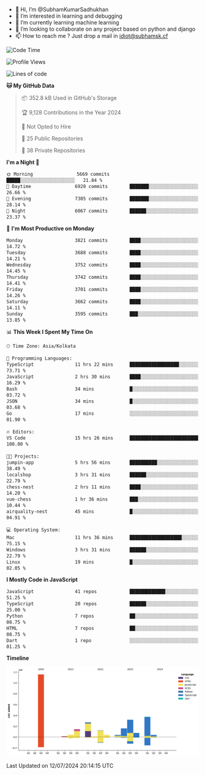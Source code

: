 - 👋 Hi, I’m @SubhamKumarSadhukhan
- 👀 I’m interested in learning and debugging
- 🌱 I’m currently learning machine learning
- 💞️ I’m looking to collaborate on any project based on python and django
- 📫 How to reach me ?
      Just drop a mail in idiot@subhamsk.cf

<!---
SubhamKumarSadhukhan/SubhamKumarSadhukhan is a ✨ special ✨ repository because its `README.md` (this file) appears on your GitHub profile.
You can click the Preview link to take a look at your changes.
--->


<!--START_SECTION:waka-->
![Code Time](http://img.shields.io/badge/Code%20Time-2%2C301%20hrs%2028%20mins-blue)

![Profile Views](http://img.shields.io/badge/Profile%20Views-1-blue)

![Lines of code](https://img.shields.io/badge/From%20Hello%20World%20I%27ve%20Written-2.8%20million%20lines%20of%20code-blue)

**🐱 My GitHub Data** 

> 📦 352.8 kB Used in GitHub's Storage 
 > 
> 🏆 9,128 Contributions in the Year 2024
 > 
> 🚫 Not Opted to Hire
 > 
> 📜 25 Public Repositories 
 > 
> 🔑 38 Private Repositories 
 > 
**I'm a Night 🦉** 

```text
🌞 Morning                5669 commits        █████░░░░░░░░░░░░░░░░░░░░   21.84 % 
🌆 Daytime                6920 commits        ███████░░░░░░░░░░░░░░░░░░   26.66 % 
🌃 Evening                7305 commits        ███████░░░░░░░░░░░░░░░░░░   28.14 % 
🌙 Night                  6067 commits        ██████░░░░░░░░░░░░░░░░░░░   23.37 % 
```
📅 **I'm Most Productive on Monday** 

```text
Monday                   3821 commits        ████░░░░░░░░░░░░░░░░░░░░░   14.72 % 
Tuesday                  3688 commits        ████░░░░░░░░░░░░░░░░░░░░░   14.21 % 
Wednesday                3752 commits        ████░░░░░░░░░░░░░░░░░░░░░   14.45 % 
Thursday                 3742 commits        ████░░░░░░░░░░░░░░░░░░░░░   14.41 % 
Friday                   3701 commits        ████░░░░░░░░░░░░░░░░░░░░░   14.26 % 
Saturday                 3662 commits        ████░░░░░░░░░░░░░░░░░░░░░   14.11 % 
Sunday                   3595 commits        ███░░░░░░░░░░░░░░░░░░░░░░   13.85 % 
```


📊 **This Week I Spent My Time On** 

```text
🕑︎ Time Zone: Asia/Kolkata

💬 Programming Languages: 
TypeScript               11 hrs 22 mins      ██████████████████░░░░░░░   73.71 % 
JavaScript               2 hrs 30 mins       ████░░░░░░░░░░░░░░░░░░░░░   16.29 % 
Bash                     34 mins             █░░░░░░░░░░░░░░░░░░░░░░░░   03.72 % 
JSON                     34 mins             █░░░░░░░░░░░░░░░░░░░░░░░░   03.68 % 
Go                       17 mins             ░░░░░░░░░░░░░░░░░░░░░░░░░   01.90 % 

🔥 Editors: 
VS Code                  15 hrs 26 mins      █████████████████████████   100.00 % 

🐱‍💻 Projects: 
jumpin-app               5 hrs 56 mins       ██████████░░░░░░░░░░░░░░░   38.49 % 
localshop                3 hrs 31 mins       ██████░░░░░░░░░░░░░░░░░░░   22.79 % 
chess-nest               2 hrs 11 mins       ████░░░░░░░░░░░░░░░░░░░░░   14.20 % 
vue-chess                1 hr 36 mins        ███░░░░░░░░░░░░░░░░░░░░░░   10.44 % 
airquality-nest          45 mins             █░░░░░░░░░░░░░░░░░░░░░░░░   04.91 % 

💻 Operating System: 
Mac                      11 hrs 36 mins      ███████████████████░░░░░░   75.15 % 
Windows                  3 hrs 31 mins       ██████░░░░░░░░░░░░░░░░░░░   22.79 % 
Linux                    19 mins             █░░░░░░░░░░░░░░░░░░░░░░░░   02.05 % 
```

**I Mostly Code in JavaScript** 

```text
JavaScript               41 repos            █████████████░░░░░░░░░░░░   51.25 % 
TypeScript               20 repos            ██████░░░░░░░░░░░░░░░░░░░   25.00 % 
Python                   7 repos             ██░░░░░░░░░░░░░░░░░░░░░░░   08.75 % 
HTML                     7 repos             ██░░░░░░░░░░░░░░░░░░░░░░░   08.75 % 
Dart                     1 repo              ░░░░░░░░░░░░░░░░░░░░░░░░░   01.25 % 
```



**Timeline**

![Lines of Code chart](https://raw.githubusercontent.com/SubhamKumarSadhukhan/SubhamKumarSadhukhan/main/assets/bar_graph.png)


 Last Updated on 12/07/2024 20:14:15 UTC
<!--END_SECTION:waka-->
